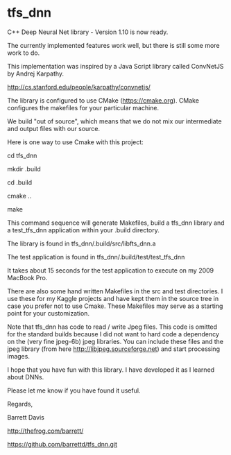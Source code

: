 # tfs_dnn
C++ Deep Neural Net library - Version 1.10 is now ready.

The currently implemented features work well, but there is still some more work to do.


This implementation was inspired by a Java Script library called ConvNetJS by Andrej Karpathy.

http://cs.stanford.edu/people/karpathy/convnetjs/

The library is configured to use CMake (https://cmake.org).  CMake configures the makefiles for your particular machine.

We build "out of source", which means that we do not mix our intermediate and output files with our source.

Here is one way to use Cmake with this project:

cd tfs_dnn

mkdir .build

cd .build

cmake ..

make

This command sequence will generate Makefiles, build a tfs_dnn library and a test_tfs_dnn application within your .build directory.

The library is found in tfs_dnn/.build/src/libfts_dnn.a

The test application is found in tfs_dnn/.build/test/test_tfs_dnn

It takes about 15 seconds for the test application to execute on my 2009 MacBook Pro.

There are also some hand written Makefiles in the src and test directories.  I use these for my Kaggle projects and have kept them in the source tree in case you prefer not to use Cmake.   These Makefiles may serve as a starting point for your customization.

Note that tfs_dnn has code to read / write Jpeg files.  This code is omitted for the standard builds because I did not want to hard code a dependency on the (very fine jpeg-6b) jpeg libraries.  You can include these files and the jpeg library (from here http://libjpeg.sourceforge.net) and start processing images. 


I hope that you have fun with this library.  I have developed it as I learned about DNNs.

Please let me know if you have found it useful.

Regards,

Barrett Davis

http://thefrog.com/barrett/


https://github.com/barrettd/tfs_dnn.git



